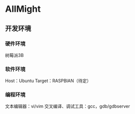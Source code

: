 # AllMight
## 开发环境
### 硬件环境
树莓派3B
### 软件环境
Host：Ubuntu
Target：RASPBIAN（待定）
### 编程环境
文本编辑器：vi/vim
交叉编译、调试工具：gcc，gdb/gdbserver

